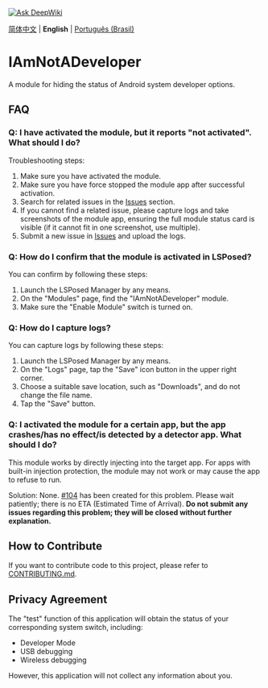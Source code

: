 [![Ask DeepWiki](https://deepwiki.com/badge.svg)](https://deepwiki.com/xfqwdsj/IAmNotADeveloper)

[简体中文](README.md) | **English** | [Português (Brasil)](README_pt-BR.md)

# IAmNotADeveloper

A module for hiding the status of Android system developer options.

## FAQ

### Q: I have activated the module, but it reports "not activated". What should I do?

Troubleshooting steps:

1. Make sure you have activated the module.
2. Make sure you have force stopped the module app after successful activation.
3. Search for related issues in the [Issues](https://github.com/xfqwdsj/IAmNotADeveloper/issues) section.
4. If you cannot find a related issue, please capture logs and take screenshots of the module app, ensuring the full module status card is visible (if it cannot fit in one screenshot, use multiple).
5. Submit a new issue in [Issues](https://github.com/xfqwdsj/IAmNotADeveloper/issues) and upload the logs.

### Q: How do I confirm that the module is activated in LSPosed?

You can confirm by following these steps:

1. Launch the LSPosed Manager by any means.
2. On the "Modules" page, find the "IAmNotADeveloper" module.
3. Make sure the "Enable Module" switch is turned on.

### Q: How do I capture logs?

You can capture logs by following these steps:

1. Launch the LSPosed Manager by any means.
2. On the "Logs" page, tap the "Save" icon button in the upper right corner.
3. Choose a suitable save location, such as "Downloads", and do not change the file name.
4. Tap the "Save" button.

### Q: I activated the module for a certain app, but the app crashes/has no effect/is detected by a detector app. What should I do?

This module works by directly injecting into the target app. For apps with built-in injection protection, the module may not work or may cause the app to refuse to run.

Solution: None. [#104](https://github.com/xfqwdsj/IAmNotADeveloper/issues/104) has been created for this problem. Please wait patiently; there is no ETA (Estimated Time of Arrival). **Do not submit any issues regarding this problem; they will be closed without further explanation.**

## How to Contribute

If you want to contribute code to this project, please refer to [CONTRIBUTING.md](CONTRIBUTING.md).

## Privacy Agreement

The "test" function of this application will obtain the status of your corresponding system switch, including:

- Developer Mode
- USB debugging
- Wireless debugging

However, this application will not collect any information about you.
